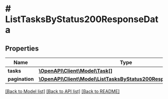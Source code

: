 # # ListTasksByStatus200ResponseData

## Properties

Name | Type | Description | Notes
------------ | ------------- | ------------- | -------------
**tasks** | [**\OpenAPI\Client\Model\Task[]**](Task.md) |  | [optional]
**pagination** | [**\OpenAPI\Client\Model\ListTasksByStatus200ResponseDataPagination**](ListTasksByStatus200ResponseDataPagination.md) |  | [optional]

[[Back to Model list]](../../README.md#models) [[Back to API list]](../../README.md#endpoints) [[Back to README]](../../README.md)
